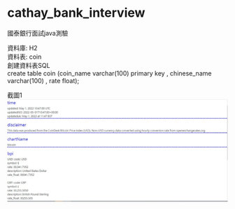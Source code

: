 # cathay_bank_interview
國泰銀行面試java測驗

資料庫: H2 <br>
資料表: coin <br>
創建資料表SQL <br>
create table coin (coin_name  varchar(100) primary key , chinese_name varchar(100) , rate float); <p>
  
截圖1
<img src="https://github.com/jaylee840831/cathay_bank_interview/blob/main/%E6%93%B7%E5%8F%96.JPG">

